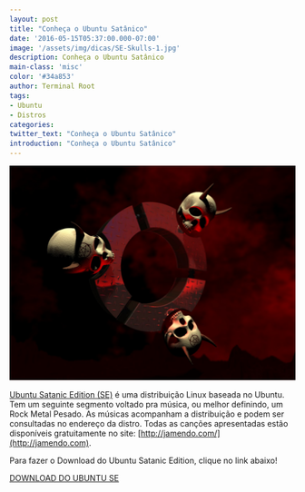 ```yaml
---
layout: post
title: "Conheça o Ubuntu Satânico"
date: '2016-05-15T05:37:00.000-07:00'
image: '/assets/img/dicas/SE-Skulls-1.jpg'
description: Conheça o Ubuntu Satânico
main-class: 'misc'
color: '#34a853'
author: Terminal Root
tags:
- Ubuntu
- Distros
categories:
twitter_text: "Conheça o Ubuntu Satânico"
introduction: "Conheça o Ubuntu Satânico"
---
```


![Blog Linux](/assets/img/dicas/SE-Skulls-1.jpg)

[Ubuntu Satanic Edition (SE)](http://ubuntusatanic.org/) é uma distribuição Linux baseada no Ubuntu. Tem um seguinte segmento voltado pra música, ou melhor definindo, um Rock Metal Pesado. As músicas acompanham a distribuição e podem ser consultadas no endereço da distro. Todas as canções apresentadas estão disponíveis gratuitamente no site: [http://jamendo.com/](http://jamendo.com).

Para fazer o Download do Ubuntu Satanic Edition, clique no link abaixo!

[DOWNLOAD DO UBUNTU SE](http://ubuntusatanic.org/livecd.php)
